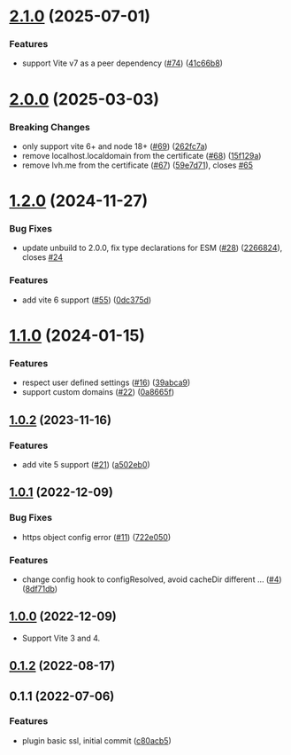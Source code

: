 # [2.1.0](https://github.com/vitejs/vite-plugin-basic-ssl/compare/v2.0.0...v2.1.0) (2025-07-01)


### Features

* support Vite v7 as a peer dependency ([#74](https://github.com/vitejs/vite-plugin-basic-ssl/issues/74)) ([41c66b8](https://github.com/vitejs/vite-plugin-basic-ssl/commit/41c66b8a534571ed48d1b9ec83a85fd02040ad14))


# [2.0.0](https://github.com/vitejs/vite-plugin-basic-ssl/compare/v1.2.0...v2.0.0) (2025-03-03)


### Breaking Changes

* only support vite 6+ and node 18+ ([#69](https://github.com/vitejs/vite-plugin-basic-ssl/issues/69)) ([262fc7a](https://github.com/vitejs/vite-plugin-basic-ssl/commit/262fc7ad4694a4a9edd0da9e36b80a46397459b8))
* remove localhost.localdomain from the certificate ([#68](https://github.com/vitejs/vite-plugin-basic-ssl/issues/68)) ([15f129a](https://github.com/vitejs/vite-plugin-basic-ssl/commit/15f129ad72762f6f6daa9e30ebab55f898885bba))
* remove lvh.me from the certificate ([#67](https://github.com/vitejs/vite-plugin-basic-ssl/issues/67)) ([59e7d71](https://github.com/vitejs/vite-plugin-basic-ssl/commit/59e7d71e90138c08f782652cf50afeaa4c195e04)), closes [#65](https://github.com/vitejs/vite-plugin-basic-ssl/issues/65)


# [1.2.0](https://github.com/vitejs/vite-plugin-basic-ssl/compare/v1.1.0...v1.2.0) (2024-11-27)


### Bug Fixes

* update unbuild to 2.0.0, fix type declarations for ESM ([#28](https://github.com/vitejs/vite-plugin-basic-ssl/issues/28)) ([2266824](https://github.com/vitejs/vite-plugin-basic-ssl/commit/2266824312e929041dff6f37e3ed945aeb4e40e9)), closes [#24](https://github.com/vitejs/vite-plugin-basic-ssl/issues/24)


### Features

* add vite 6 support ([#55](https://github.com/vitejs/vite-plugin-basic-ssl/issues/55)) ([0dc375d](https://github.com/vitejs/vite-plugin-basic-ssl/commit/0dc375d39827d0681c7bcf92eb5b8a94c4caf57f))



# [1.1.0](https://github.com/vitejs/vite-plugin-basic-ssl/compare/v1.0.2...v1.1.0) (2024-01-15)


### Features

* respect user defined settings ([#16](https://github.com/vitejs/vite-plugin-basic-ssl/issues/16)) ([39abca9](https://github.com/vitejs/vite-plugin-basic-ssl/commit/39abca96980d596753d1e0fc68ba1f3c2e32d320))
* support custom domains ([#22](https://github.com/vitejs/vite-plugin-basic-ssl/issues/22)) ([0a8665f](https://github.com/vitejs/vite-plugin-basic-ssl/commit/0a8665fc5ff5b4e95e93c218bcb5a0b885a3953a))



## [1.0.2](https://github.com/vitejs/vite-plugin-basic-ssl/compare/v1.0.1...v1.0.2) (2023-11-16)


### Features

* add vite 5 support ([#21](https://github.com/vitejs/vite-plugin-basic-ssl/issues/21)) ([a502eb0](https://github.com/vitejs/vite-plugin-basic-ssl/commit/a502eb002ebf0a910cb7675a6bc838bc7817fbff))



## [1.0.1](https://github.com/vitejs/vite-plugin-basic-ssl/compare/v0.1.2...v1.0.1) (2022-12-09)


### Bug Fixes

* https object config error ([#11](https://github.com/vitejs/vite-plugin-basic-ssl/issues/11)) ([722e050](https://github.com/vitejs/vite-plugin-basic-ssl/commit/722e0501babd80620fff2903207d2c633f394e15))


### Features

* change config hook to configResolved, avoid cacheDir different … ([#4](https://github.com/vitejs/vite-plugin-basic-ssl/issues/4)) ([8df71db](https://github.com/vitejs/vite-plugin-basic-ssl/commit/8df71db382dff0dbf5aa442b3b68e77aaa6206f3))



## [1.0.0](https://github.com/vitejs/vite-plugin-basic-ssl/compare/v0.1.2...v1.0.0) (2022-12-09)

* Support Vite 3 and 4.


## [0.1.2](https://github.com/vitejs/vite-plugin-basic-ssl/compare/v0.1.1...v0.1.2) (2022-08-17)



## 0.1.1 (2022-07-06)


### Features

* plugin basic ssl, initial commit ([c80acb5](https://github.com/vitejs/vite-plugin-basic-ssl/commit/c80acb5942b96a3260712cf8805c972e09762a96))




